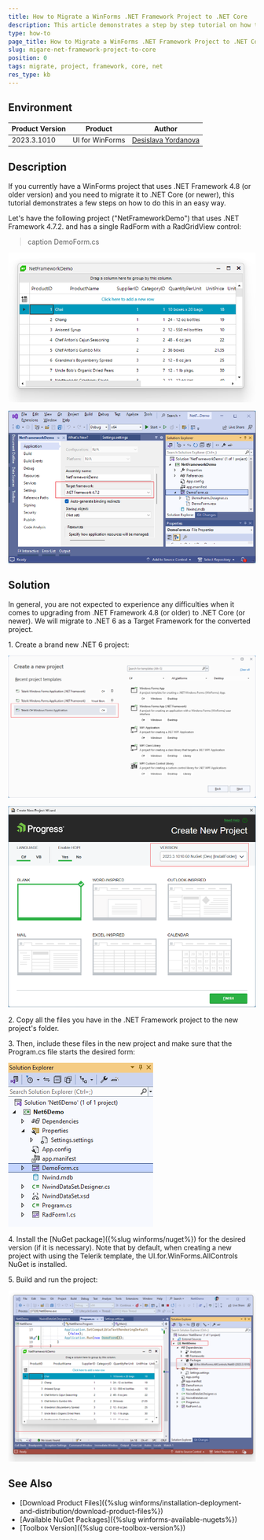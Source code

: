 ```yaml
---
title: How to Migrate a WinForms .NET Framework Project to .NET Core
description: This article demonstrates a step by step tutorial on how to migrate your WinForms project that uses .NET Framework to .NET Core. 
type: how-to
page_title: How to Migrate a WinForms .NET Framework Project to .NET Core
slug: migare-net-framework-project-to-core
position: 0
tags: migrate, project, framework, core, net
res_type: kb
---
```



## Environment
 
|Product Version|Product|Author|
|----|----|----|
|2023.3.1010|UI for WinForms|[Desislava Yordanova](https://www.telerik.com/blogs/author/desislava-yordanova)|

## Description

If you currently have a WinForms project that uses .NET Framework 4.8 (or older version) and you need to migrate it to .NET Core (or newer), this tutorial demonstrates a few steps on how to do this in an easy way. 

Let's have the following project ("NetFrameworkDemo") that uses .NET Framework 4.7.2. and has a single RadForm with a RadGridView control:

>caption DemoForm.cs

![migare-net-framework-project-to-core001](images/migare-net-framework-project-to-core001.png) 

![migare-net-framework-project-to-core000](images/migare-net-framework-project-to-core000.png)  
 
## Solution 

In general, you are not expected to experience any difficulties when it comes to upgrading from .NET Framework 4.8 (or older) to .NET Core (or newer). We will migrate to .NET 6 as a Target Framework for the converted project.

1\. Create a brand new .NET 6 project:

![migare-net-framework-project-to-core002](images/migare-net-framework-project-to-core002.png) 

![migare-net-framework-project-to-core003](images/migare-net-framework-project-to-core003.png) 

2\. Copy all the files you have in the .NET Framework project to the new project's folder. 

3\. Then, include these files in the new project and make sure that the Program.cs file starts the desired form:

![migare-net-framework-project-to-core004](images/migare-net-framework-project-to-core004.png)  

4\. Install the [NuGet package]({%slug winforms/nuget%}) for the desired version (if it is necessary). Note that by default, when creating a new project with using the Telerik template, the UI.for.WinForms.AllControls NuGet is installed.

5\. Build and run the project:

![migare-net-framework-project-to-core005](images/migare-net-framework-project-to-core005.png)   

## See Also

* [Download Product Files]({%slug winforms/installation-deployment-and-distribution/download-product-files%}) 
* [Available NuGet Packages]({%slug winforms-available-nugets%})
* [Toolbox Version]({%slug core-toolbox-version%})


